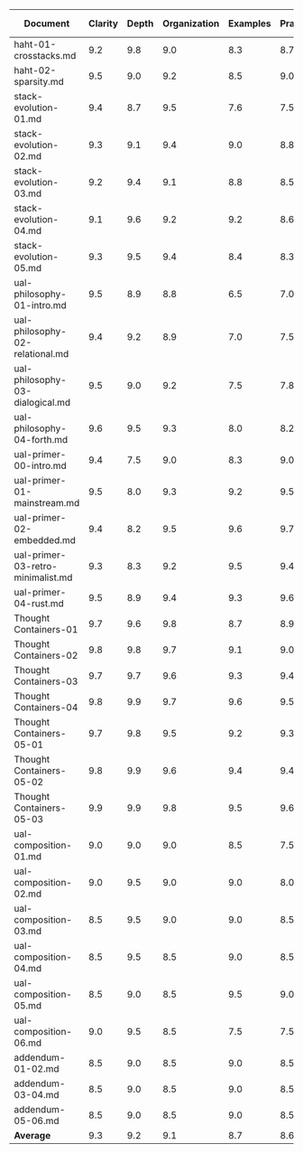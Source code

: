 
| Document | Clarity | Depth | Organization | Examples | Practicality | Tech Accuracy | Accessibility | Avg |
|----------|---------|-------|--------------|----------|--------------|---------------|---------------|-----|
| haht-01-crosstacks.md | 9.2 | 9.8 | 9.0 | 8.3 | 8.7 | 9.5 | 7.8 | 8.9 |
| haht-02-sparsity.md | 9.5 | 9.0 | 9.2 | 8.5 | 9.0 | 9.7 | 8.0 | 9.0 |
| stack-evolution-01.md | 9.4 | 8.7 | 9.5 | 7.6 | 7.5 | 9.2 | 8.5 | 8.6 |
| stack-evolution-02.md | 9.3 | 9.1 | 9.4 | 9.0 | 8.8 | 9.3 | 8.4 | 9.0 |
| stack-evolution-03.md | 9.2 | 9.4 | 9.1 | 8.8 | 8.5 | 9.2 | 8.0 | 8.9 |
| stack-evolution-04.md | 9.1 | 9.6 | 9.2 | 9.2 | 8.6 | 9.4 | 7.8 | 9.0 |
| stack-evolution-05.md | 9.3 | 9.5 | 9.4 | 8.4 | 8.3 | 9.2 | 8.2 | 8.9 |
| ual-philosophy-01-intro.md | 9.5 | 8.9 | 8.8 | 6.5 | 7.0 | 8.5 | 8.7 | 8.3 |
| ual-philosophy-02-relational.md | 9.4 | 9.2 | 8.9 | 7.0 | 7.5 | 8.7 | 8.6 | 8.5 |
| ual-philosophy-03-dialogical.md | 9.5 | 9.0 | 9.2 | 7.5 | 7.8 | 8.6 | 9.0 | 8.7 |
| ual-philosophy-04-forth.md | 9.6 | 9.5 | 9.3 | 8.0 | 8.2 | 8.8 | 8.9 | 8.9 |
| ual-primer-00-intro.md | 9.4 | 7.5 | 9.0 | 8.3 | 9.0 | 9.0 | 9.5 | 8.8 |
| ual-primer-01-mainstream.md | 9.5 | 8.0 | 9.3 | 9.2 | 9.5 | 9.2 | 9.6 | 9.2 |
| ual-primer-02-embedded.md | 9.4 | 8.2 | 9.5 | 9.6 | 9.7 | 9.3 | 9.4 | 9.3 |
| ual-primer-03-retro-minimalist.md | 9.3 | 8.3 | 9.2 | 9.5 | 9.4 | 9.0 | 9.3 | 9.1 |
| ual-primer-04-rust.md | 9.5 | 8.9 | 9.4 | 9.3 | 9.6 | 9.1 | 9.2 | 9.3 |
| Thought Containers-01 | 9.7 | 9.6 | 9.8 | 8.7 | 8.9 | 9.5 | 8.8 | 9.3 |
| Thought Containers-02 | 9.8 | 9.8 | 9.7 | 9.1 | 9.0 | 9.6 | 8.6 | 9.4 |
| Thought Containers-03 | 9.7 | 9.7 | 9.6 | 9.3 | 9.4 | 9.5 | 8.5 | 9.4 |
| Thought Containers-04 | 9.8 | 9.9 | 9.7 | 9.6 | 9.5 | 9.7 | 8.7 | 9.6 |
| Thought Containers-05-01 | 9.7 | 9.8 | 9.5 | 9.2 | 9.3 | 9.6 | 8.8 | 9.4 |
| Thought Containers-05-02 | 9.8 | 9.9 | 9.6 | 9.4 | 9.4 | 9.8 | 8.7 | 9.5 |
| Thought Containers-05-03 | 9.9 | 9.9 | 9.8 | 9.5 | 9.6 | 9.8 | 8.9 | 9.6 |
| ual-composition-01.md | 9.0 | 9.0 | 9.0 | 8.5 | 7.5 | 9.0 | 8.0 | 8.6 |
| ual-composition-02.md | 9.0 | 9.5 | 9.0 | 9.0 | 8.0 | 9.5 | 8.0 | 8.9 |
| ual-composition-03.md | 8.5 | 9.5 | 9.0 | 9.0 | 8.5 | 9.5 | 7.5 | 8.8 |
| ual-composition-04.md | 8.5 | 9.5 | 8.5 | 9.0 | 8.5 | 9.0 | 7.5 | 8.6 |
| ual-composition-05.md | 8.5 | 9.0 | 8.5 | 9.5 | 9.0 | 9.0 | 7.5 | 8.7 |
| ual-composition-06.md | 9.0 | 9.5 | 8.5 | 7.5 | 7.5 | 8.5 | 8.0 | 8.4 |
| addendum-01-02.md | 8.5 | 9.0 | 8.5 | 9.0 | 8.5 | 9.0 | 7.0 | 8.5 |
| addendum-03-04.md | 8.5 | 9.0 | 8.5 | 9.0 | 8.5 | 9.0 | 7.0 | 8.5 |
| addendum-05-06.md | 8.5 | 9.0 | 8.5 | 9.0 | 8.5 | 9.0 | 7.0 | 8.5 |
| **Average** | 9.3 | 9.2 | 9.1 | 8.7 | 8.6 | 9.2 | 8.3 | 8.9 |

